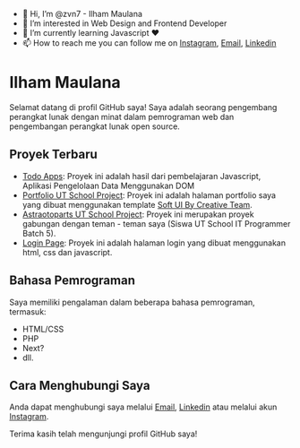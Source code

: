 - 👋 Hi, I’m @zvn7 - Ilham Maulana
- 👀 I’m interested in Web Design and Frontend Developer
- 🌱 I’m currently learning Javascript ❤️
- 📫 How to reach me you can follow me on [Instagram](https://instagram.com/ilhammaul7), [Email](aammaul7@gmail.com), [Linkedin](https://www.linkedin.com/in/ilham-maul/)

<!---
zvn7/zvn7 is a ✨ special ✨ repository because its `README.md` (this file) appears on your GitHub profile.
You can click the Preview link to take a look at your changes.
--->
<!---[README.md](https://github.com/zvn7/zvn7/files/12818869/README.md)--->

# Ilham Maulana

Selamat datang di profil GitHub saya! Saya adalah seorang pengembang perangkat lunak dengan minat dalam pemrograman web dan pengembangan perangkat lunak open source.

## Proyek Terbaru

- [Todo Apps](https://zvn7.github.io/todoapps/): Proyek ini adalah hasil dari pembelajaran Javascript, Aplikasi Pengelolaan Data Menggunakan DOM
- [Portfolio UT School Project](https://zvn7.github.io/portfolio-utschool/): Proyek ini adalah halaman portfolio saya yang dibuat menggunakan template [Soft UI By Creative Team](https://www.creative-tim.com/product/soft-ui-design-system).
- [Astraotoparts UT School Project](https://erizaanjelika.github.io/D9_Tugas_Kelompok2/): Proyek ini merupakan proyek gabungan dengan teman - teman saya (Siswa UT School IT Programmer Batch 5).
- [Login Page](https://zvn7.github.io/login-page/): Proyek ini adalah halaman login yang dibuat menggunakan html, css dan javascript.

## Bahasa Pemrograman

Saya memiliki pengalaman dalam beberapa bahasa pemrograman, termasuk:

- HTML/CSS
- PHP
- Next?
- dll.

## Cara Menghubungi Saya

Anda dapat menghubungi saya melalui [Email](aammaul7@gmail.com), [Linkedin](https://www.linkedin.com/in/ilham-maul/) atau melalui akun [Instagram](https://instagram.com/ilhammaul7).

Terima kasih telah mengunjungi profil GitHub saya!

